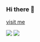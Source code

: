 ### Hi there 👋

[visit me]("http://devfemibadmus.github.io")



<img src="https://dl.dropbox.com/s/tr7hji3kxrlivm0/img_20210301_131339_051_2-removebg-preview.png?">



<img src="https://dl.dropbox.com/s/muei4ihuzt836j2/IMG_20210514_083144_302.jpg?">
